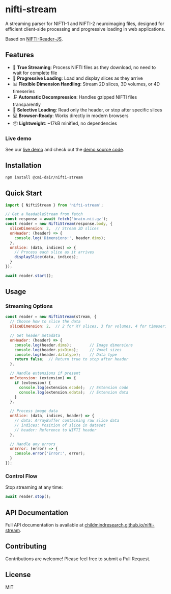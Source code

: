 # nifti-stream

A streaming parser for NIFTI-1 and NIFTI-2 neuroimaging files, designed for efficient client-side processing and progressive loading in web applications.

Based on [NIFTI-Reader-JS](https://github.com/rii-mango/NIFTI-Reader-JS).

## Features

- 🚰 **True Streaming**: Process NIFTI files as they download, no need to wait for complete file
- 🔄 **Progressive Loading**: Load and display slices as they arrive
- 📊 **Flexible Dimension Handling**: Stream 2D slices, 3D volumes, or 4D timeseries
- 🗜️ **Automatic Decompression**: Handles gzipped NIFTI files transparently
- 🎯 **Selective Loading**: Read only the header, or stop after specific slices
- 💻 **Browser-Ready**: Works directly in modern browsers
- 📦 **Lightweight**: ~17kB minified, no dependencies

### Live demo

See our [live demo](https://childmindresearch.github.io/nifti-stream/demo) and check out the [demo source code](https://github.com/childmindresearch/nifti-stream/tree/main/demo).

## Installation

```bash
npm install @cmi-dair/nifti-stream
```

## Quick Start

```javascript
import { NiftiStream } from 'nifti-stream';

// Get a ReadableStream from fetch
const response = await fetch('brain.nii.gz');
const reader = new NiftiStream(response.body, {
  sliceDimension: 2,  // Stream 2D slices
  onHeader: (header) => {
    console.log('Dimensions:', header.dims);
  },
  onSlice: (data, indices) => {
    // Process each slice as it arrives
    displaySlice(data, indices);
  }
});

await reader.start();
```

## Usage

### Streaming Options

```javascript
const reader = new NiftiStream(stream, {
  // Choose how to slice the data
  sliceDimension: 2,  // 2 for XY slices, 3 for volumes, 4 for timeseries

  // Get header metadata
  onHeader: (header) => {
    console.log(header.dims);        // Image dimensions
    console.log(header.pixDims);     // Voxel sizes
    console.log(header.datatype);    // Data type
    return false;  // Return true to stop after header
  },

  // Handle extensions if present
  onExtension: (extension) => {
    if (extension) {
      console.log(extension.ecode);  // Extension code
      console.log(extension.edata);  // Extension data
    }
  },

  // Process image data
  onSlice: (data, indices, header) => {
    // data: ArrayBuffer containing raw slice data
    // indices: Position of slice in dataset
    // header: Reference to NIFTI header
  },

  // Handle any errors
  onError: (error) => {
    console.error('Error:', error);
  }
});
```

### Control Flow

Stop streaming at any time:
```javascript
await reader.stop();
```

## API Documentation

Full API documentation is available at [childmindresearch.github.io/nifti-stream](https://childmindresearch.github.io/nifti-stream).

## Contributing

Contributions are welcome! Please feel free to submit a Pull Request.

## License

MIT
